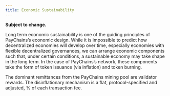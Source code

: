 ```yaml
---
title: Economic Sustainability
---
```


**Subject to change.**

Long term economic sustainability is one of the guiding principles of PayChains’s economic design. While it is impossible to predict how decentralized economies will develop over time, especially economies with flexible decentralized governances, we can arrange economic components such that, under certain conditions, a sustainable economy may take shape in the long term. In the case of PayChains’s network, these components take the form of token issuance \(via inflation\) and token burning.

The dominant remittances from the PayChains mining pool are validator rewards. The disinflationary mechanism is a flat, protocol-specified and adjusted, % of each transaction fee.
